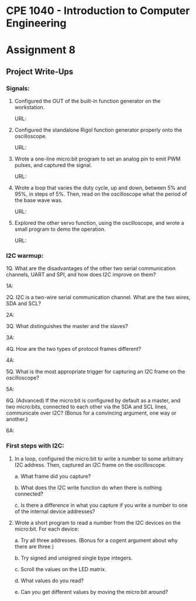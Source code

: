 # CPE 1040 - Introduction to Computer Engineering
# Assignment 8

## Project Write-Ups

### Signals: 
1. Configured the OUT of the built-in function generator on the workstation. 
   
   URL:  

2. Configured the standalone Rigol function generator properly onto the oscilloscope. 
   
   URL:
   
3. Wrote a one-line micro:bit program to set an analog pin to emit PWM pulses, and captured the signal. 
   
   URL:
   
4. Wrote a loop that varies the duty cycle, up and down, between 5% and 95%, in steps of 5%. Then, read on the oscilloscope what the period    of the base wave was. 
   
   URL:

5. Explored the other servo function, using the oscilloscope, and wrote a small program to demo the operation. 
   
   URL:
   
### I2C warmup:
1Q. What are the disadvantages of the other two serial communication channels, UART and SPI, and how does I2C improve on them?

1A:

2Q. I2C is a two-wire serial communication channel. What are the two wires, SDA and SCL?

2A:

3Q. What distinguishes the master and the slaves?

3A:

4Q. How are the two types of protocol frames different?

4A:

5Q. What is the most appropriate trigger for capturing an I2C frame on the oscilloscope?

5A:

6Q. (Advanced) If the micro:bit is configured by default as a master, and two micro:bits, connected to each other via the SDA and SCL lines, communicate over I2C? (Bonus for a convincing argument, one way or another.)

6A:

### First steps with I2C:
1. In a loop, configured the micro:bit to write a number to some arbitrary I2C address. Then, captured an I2C frame on the oscilloscope.
   
    a. What frame did you capture?
   
    b. What does the I2C write function do when there is nothing connected?
    
    c. Is there a difference in what you capture if you write a number to one of the internal device addresses? 
    
2. Wrote a short program to read a number from the I2C devices on the micro:bit. For each device:

    a. Try all three addresses. (Bonus for a cogent argument about why there are three.)
    
    b. Try signed and unsigned single bype integers.
    
    c. Scroll the values on the LED matrix.
    
    d. What values do you read?
    
    e. Can you get different values by moving the micro:bit around?

